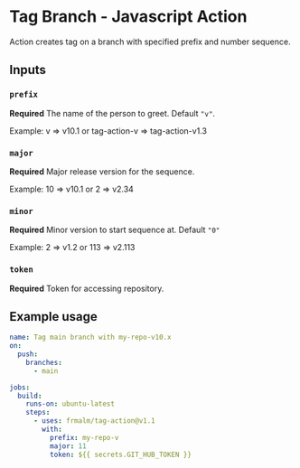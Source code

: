 # Tag Branch - Javascript Action

Action creates tag on a branch with specified prefix and number sequence.

## Inputs

### `prefix`

**Required** The name of the person to greet. Default `"v"`. 

Example: v => v10.1 or tag-action-v => tag-action-v1.3

### `major`

**Required** Major release version for the sequence.

Example: 10 => v10.1 or 2 => v2.34

### `minor`

**Required** Minor version to start sequence at. Default `"0"`

Example: 2 => v1.2 or 113 => v2.113

### `token`

**Required** Token for accessing repository.

## Example usage

```yaml
name: Tag main branch with my-repo-v10.x
on:
  push:
    branches:
      - main

jobs:
  build:
    runs-on: ubuntu-latest
    steps:
      - uses: frmalm/tag-action@v1.1
        with:  
          prefix: my-repo-v
          major: 11
          token: ${{ secrets.GIT_HUB_TOKEN }}
```
